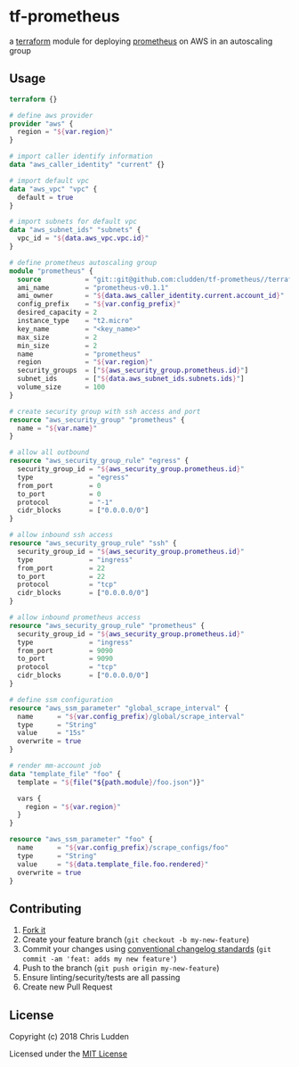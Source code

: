# tf-prometheus
a [terraform](https://terraform.io) module for deploying [prometheus](https://prometheus.io/) on AWS in an autoscaling group

## Usage
```terraform
terraform {}

# define aws provider
provider "aws" {
  region = "${var.region}"
}

# import caller identify information
data "aws_caller_identity" "current" {}

# import default vpc
data "aws_vpc" "vpc" {
  default = true
}

# import subnets for default vpc
data "aws_subnet_ids" "subnets" {
  vpc_id = "${data.aws_vpc.vpc.id}"
}

# define prometheus autoscaling group
module "prometheus" {
  source           = "git::git@github.com:cludden/tf-prometheus//terraform?ref=<version>"
  ami_name         = "prometheus-v0.1.1"
  ami_owner        = "${data.aws_caller_identity.current.account_id}"
  config_prefix    = "${var.config_prefix}"
  desired_capacity = 2
  instance_type    = "t2.micro"
  key_name         = "<key_name>"
  max_size         = 2
  min_size         = 2
  name             = "prometheus"
  region           = "${var.region}"
  security_groups  = ["${aws_security_group.prometheus.id}"]
  subnet_ids       = ["${data.aws_subnet_ids.subnets.ids}"]
  volume_size      = 100
}

# create security group with ssh access and port 
resource "aws_security_group" "prometheus" {
  name = "${var.name}"
}

# allow all outbound
resource "aws_security_group_rule" "egress" {
  security_group_id = "${aws_security_group.prometheus.id}"
  type              = "egress"
  from_port         = 0
  to_port           = 0
  protocol          = "-1"
  cidr_blocks       = ["0.0.0.0/0"]
}

# allow inbound ssh access
resource "aws_security_group_rule" "ssh" {
  security_group_id = "${aws_security_group.prometheus.id}"
  type              = "ingress"
  from_port         = 22
  to_port           = 22
  protocol          = "tcp"
  cidr_blocks       = ["0.0.0.0/0"]
}

# allow inbound prometheus access
resource "aws_security_group_rule" "prometheus" {
  security_group_id = "${aws_security_group.prometheus.id}"
  type              = "ingress"
  from_port         = 9090
  to_port           = 9090
  protocol          = "tcp"
  cidr_blocks       = ["0.0.0.0/0"]
}

# define ssm configuration
resource "aws_ssm_parameter" "global_scrape_interval" {
  name      = "${var.config_prefix}/global/scrape_interval"
  type      = "String"
  value     = "15s"
  overwrite = true
}

# render mm-account job
data "template_file" "foo" {
  template = "${file("${path.module}/foo.json")}"

  vars {
    region = "${var.region}"
  }
}

resource "aws_ssm_parameter" "foo" {
  name      = "${var.config_prefix}/scrape_configs/foo"
  type      = "String"
  value     = "${data.template_file.foo.rendered}"
  overwrite = true
}
```

## Contributing
1. [Fork it](https://github.com/cludden/tf-prometheus/fork)
1. Create your feature branch (`git checkout -b my-new-feature`)
1. Commit your changes using [conventional changelog standards](https://github.com/bcoe/conventional-changelog-standard/blob/master/convention.md) (`git commit -am 'feat: adds my new feature'`)
1. Push to the branch (`git push origin my-new-feature`)
1. Ensure linting/security/tests are all passing
1. Create new Pull Request

## License
Copyright (c) 2018 Chris Ludden

Licensed under the [MIT License](LICENSE.md)